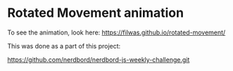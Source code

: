 # Rotated Movement animation

To see the animation, look here: https://filwas.github.io/rotated-movement/



This was done as a part of this project:

https://github.com/nerdbord/nerdbord-js-weekly-challenge.git
